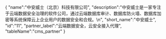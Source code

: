 {
	"name":"中安威士（北京）科技有限公司",
	"description":"中安威士是一家专注于云端数据安全治理的软件公司，通过云端数据库审计、数据库防火墙、数据库加密等系统保障云上企业用户的数据安全和合规。\n",
	"short_name":"中安威士",
	"id":"11",
	"partner_label":"云端数据安全，云安全接入代理",
	"tableName":"cms_partner"
}
